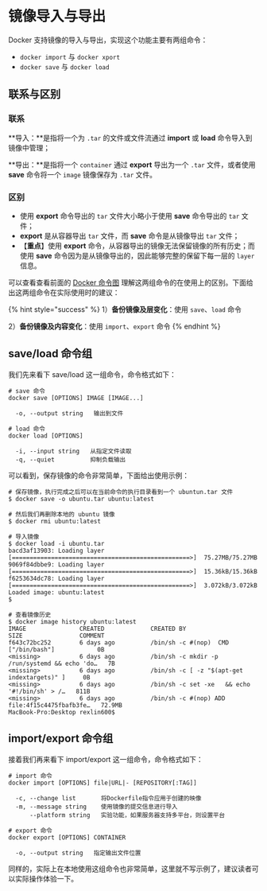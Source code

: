 # 镜像导入与导出

Docker 支持镜像的导入与导出，实现这个功能主要有两组命令：

* `docker import` 与 `docker xport`
* `docker save` 与 `docker load`

## 联系与区别

### 联系

**导入：**是指将一个为 `.tar` 的文件或文件流通过 **import** 或 **load** 命令导入到镜像中管理；

**导出：**是指将一个 `container` 通过 **export** 导出为一个 `.tar` 文件，或者使用 **save** 命令将一个 `image` 镜像保存为 `.tar` 文件。

### 区别

* 使用 **export** 命令导出的 `tar` 文件大小略小于使用 **save** 命令导出的 `tar` 文件；
* **export** 是从容器导出 `tar` 文件，而 **save** 命令是从镜像导出 `tar` 文件；
* 【**重点**】使用 **export** 命令，从容器导出的镜像无法保留镜像的所有历史；而使用 **save** 命令因为是从镜像导出的，因此能够完整的保留下每一层的 `layer` 信息。

可以查看查看前面的 [Docker 命令图](./#docker-ming-ling-tu) 理解这两组命令的在使用上的区别。下面给出这两组命令在实际使用时的建议：

{% hint style="success" %}
1）**备份镜像及层变化**：使用 `save`、`load` 命令

2）**备份镜像及内容变化**：使用 `import`、`export` 命令
{% endhint %}

## save/load 命令组

我们先来看下 save/load 这一组命令，命令格式如下：

```text
# save 命令
docker save [OPTIONS] IMAGE [IMAGE...]

  -o, --output string   输出到文件
  
# load 命令
docker load [OPTIONS]

  -i, --input string   从指定文件读取
  -q, --quiet          抑制负载输出
```

可以看到，保存镜像的命令非常简单，下面给出使用示例：

```text
# 保存镜像，执行完成之后可以在当前命令的执行目录看到一个 ubuntun.tar 文件
$ docker save -o ubuntu.tar ubuntu:latest

# 然后我们再删除本地的 ubuntu 镜像
$ docker rmi ubuntu:latest

# 导入镜像
$ docker load -i ubuntu.tar
bacd3af13903: Loading layer [==================================================>]  75.27MB/75.27MB
9069f84dbbe9: Loading layer [==================================================>]  15.36kB/15.36kB
f6253634dc78: Loading layer [==================================================>]  3.072kB/3.072kB
Loaded image: ubuntu:latest
$

# 查看镜像历史
$ docker image history ubuntu:latest
IMAGE               CREATED             CREATED BY                                      SIZE                COMMENT
f643c72bc252        6 days ago          /bin/sh -c #(nop)  CMD ["/bin/bash"]            0B
<missing>           6 days ago          /bin/sh -c mkdir -p /run/systemd && echo 'do…   7B
<missing>           6 days ago          /bin/sh -c [ -z "$(apt-get indextargets)" ]     0B
<missing>           6 days ago          /bin/sh -c set -xe   && echo '#!/bin/sh' > /…   811B
<missing>           6 days ago          /bin/sh -c #(nop) ADD file:4f15c4475fbafb3fe…   72.9MB
MacBook-Pro:Desktop rexlin600$
```

## import/export 命令组

接着我们再来看下 import/export 这一组命令，命令格式如下：

```text
# import 命令 
docker import [OPTIONS] file|URL|- [REPOSITORY[:TAG]]

  -c, --change list       将Dockerfile指令应用于创建的映像
  -m, --message string    使用镜像的提交信息进行导入
      --platform string   实验功能，如果服务器支持多平台，则设置平台
      
# export 命令
docker export [OPTIONS] CONTAINER

  -o, --output string   指定输出文件位置   
```

同样的，实际上在本地使用这组命令也非常简单，这里就不写示例了，建议读者可以实际操作体验一下。

